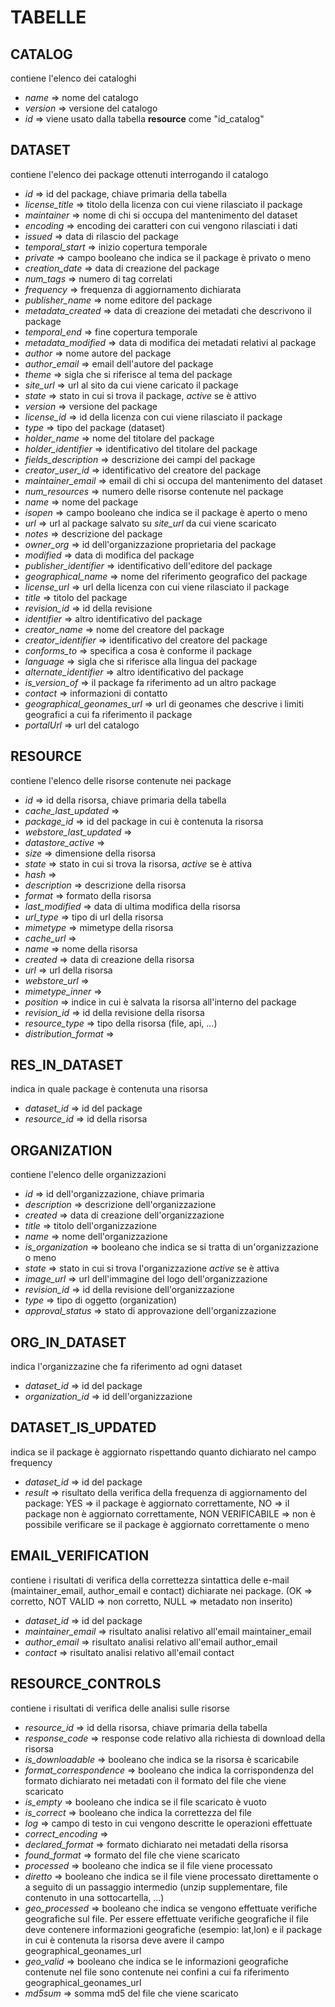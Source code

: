 # TABELLE
## CATALOG
contiene l'elenco dei cataloghi
- *name* => nome del catalogo
- *version* => versione del catalogo
- *id* => viene usato dalla tabella **resource** come "id_catalog"


## DATASET
contiene l'elenco dei package ottenuti interrogando il catalogo
- *id* => id del package, chiave primaria della tabella
- *license_title* => titolo della licenza con cui viene rilasciato il package
- *maintainer* => nome di chi si occupa del mantenimento del dataset
- *encoding* => encoding dei caratteri con cui vengono rilasciati i dati
- *issued* => data di rilascio del package
- *temporal_start* => inizio copertura temporale
- *private* => campo booleano che indica se il package è privato o meno
- *creation_date* => data di creazione del package
- *num_tags* => numero di tag correlati
- *frequency* => frequenza di aggiornamento dichiarata
- *publisher_name* => nome editore del package
- *metadata_created* => data di creazione dei metadati che descrivono il package
- *temporal_end* => fine copertura temporale
- *metadata_modified* => data di modifica dei metadati relativi al package
- *author* => nome autore del package
- *author_email* => email dell'autore del package
- *theme* => sigla che si riferisce al tema del package
- *site_url* => url al sito da cui viene caricato il package
- *state* => stato in cui si trova il package, *active* se è attivo
- *version* => versione del package
- *license_id* => id della licenza con cui viene rilasciato il package
- *type* => tipo del package (dataset)
- *holder_name* => nome del titolare del package
- *holder_identifier* => identificativo del titolare del package
- *fields_description* => descrizione dei campi del package
- *creator_user_id* => identificativo del creatore del package
- *maintainer_email* => email di chi si occupa del mantenimento del dataset
- *num_resources* => numero delle risorse contenute nel package
- *name* => nome del package
- *isopen* => campo booleano che indica se il package è aperto o meno
- *url* => url al package salvato su *site_url* da cui viene scaricato
- *notes* => descrizione del package
- *owner_org* => id dell'organizzazione proprietaria del package
- *modified* => data di modifica del package
- *publisher_identifier* => identificativo dell'editore del package
- *geographical_name* => nome del riferimento geografico del package
- *license_url* => url della licenza con cui viene rilasciato il package
- *title* => titolo del package
- *revision_id* => id della revisione
- *identifier* => altro identificativo del package
- *creator_name* => nome del creatore del package
- *creator_identifier* => identificativo del creatore del package
- *conforms_to* => specifica a cosa è conforme il package
- *language* => sigla che si riferisce alla lingua del package
- *alternate_identifier* => altro identificativo del package
- *is_version_of* => il package fa riferimento ad un altro package
- *contact* => informazioni di contatto
- *geographical_geonames_url* => url di geonames che descrive i limiti geografici a cui fa riferimento il package
- *portalUrl* => url del catalogo


## RESOURCE
contiene l'elenco delle risorse contenute nei package
- *id* => id della risorsa, chiave primaria della tabella
- *cache_last_updated* => 
- *package_id* => id del package in cui è contenuta la risorsa
- *webstore_last_updated* => 
- *datastore_active* => 
- *size* => dimensione della risorsa
- *state* => stato in cui si trova la risorsa, *active* se è attiva
- *hash* => 
- *description* => descrizione della risorsa
- *format* => formato della risorsa
- *last_modified* => data di ultima modifica della risorsa
- *url_type* => tipo di url della risorsa
- *mimetype* => mimetype della risorsa
- *cache_url* => 
- *name* => nome della risorsa
- *created* => data di creazione della risorsa
- *url* => url della risorsa
- *webstore_url* => 
- *mimetype_inner* => 
- *position* => indice in cui è salvata la risorsa all'interno del package
- *revision_id* => id della revisione della risorsa
- *resource_type* => tipo della risorsa (file, api, ...)
- *distribution_format* => 


## RES_IN_DATASET
indica in quale package è contenuta una risorsa
- *dataset_id* => id del package
- *resource_id* => id della risorsa


## ORGANIZATION
contiene l'elenco delle organizzazioni
- *id* => id dell'organizzazione, chiave primaria
- *description* => descrizione dell'organizzazione
- *created* => data di creazione dell'organizzazione
- *title* => titolo dell'organizzazione
- *name* => nome dell'organizzazione
- *is_organization* => booleano che indica se si tratta di un'organizzazione o meno
- *state* => stato in cui si trova l'organizzazione *active* se è attiva
- *image_url* => url dell'immagine del logo dell'organizzazione
- *revision_id* => id della revisione dell'organizzazione
- *type* => tipo di oggetto (organization)
- *approval_status* => stato di approvazione dell'organizzazione


## ORG_IN_DATASET
indica l'organizzazine che fa riferimento ad ogni dataset
- *dataset_id* => id del package
- *organization_id* => id dell'organizzazione


## DATASET_IS_UPDATED
indica se il package è aggiornato rispettando quanto dichiarato nel campo frequency
- *dataset_id* => id del package
- *result* => risultato della verifica della frequenza di aggiornamento del package: YES => il package è aggiornato correttamente, NO => il package non è aggiornato correttamente, NON VERIFICABILE => non è possibile verificare se il package è aggiornato correttamente o meno


## EMAIL_VERIFICATION
contiene i risultati di verifica della correttezza sintattica delle e-mail (maintainer_email, author_email e contact) dichiarate nei package. (OK => corretto, NOT VALID => non corretto, NULL => metadato non inserito)
- *dataset_id* => id del package
- *maintainer_email* => risultato analisi relativo all'email maintainer_email
- *author_email* => risultato analisi relativo all'email author_email
- *contact* => risultato analisi relativo all'email contact


## RESOURCE_CONTROLS
contiene i risultati di verifica delle analisi sulle risorse
- *resource_id* => id della risorsa, chiave primaria della tabella
- *response_code* => response code relativo alla richiesta di download della risorsa
- *is_downloadable* => booleano che indica se la risorsa è scaricabile
- *format_correspondence* => booleano che indica la corrispondenza del formato dichiarato nei metadati con il formato del file che viene scaricato
- *is_empty* => booleano che indica se il file scaricato è vuoto
- *is_correct* => booleano che indica la correttezza del file
- *log* => campo di testo in cui vengono descritte le operazioni effettuate
- *correct_encoding* => 
- *declared_format* => formato dichiarato nei metadati della risorsa
- *found_format* => formato del file che viene scaricato
- *processed* => booleano che indica se il file viene processato
- *diretto* => booleano che indica se il file viene processato direttamente o a seguito di un passaggio intermedio (unzip supplementare, file contenuto in una sottocartella, ...)
- *geo_processed* => booleano che indica se vengono effettuate verifiche geografiche sul file. Per essere effettuate verifiche geografiche il file deve contenere informazioni geografiche (esempio: lat,lon) e il package in cui è contenuta la risorsa deve avere il campo geographical_geonames_url
- *geo_valid* => booleano che indica se le informazioni geografiche contenute nel file sono contenute nei confini a cui fa riferimento geographical_geonames_url
- *md5sum* => somma md5 del file che viene scaricato
